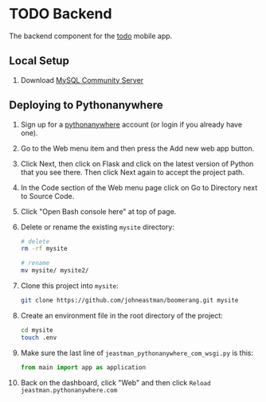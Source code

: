 # TODO Backend
The backend component for the [todo](https://github.com/johneastman/todo) mobile app.

## Local Setup
1. Download [MySQL Community Server](https://dev.mysql.com/downloads/mysql/)

## Deploying to Pythonanywhere

1. Sign up for a [pythonanywhere](https://www.pythonanywhere.com) account (or login if you already have one).
2. Go to the Web menu item and then press the Add new web app button.
3. Click Next, then click on Flask and click on the latest version of Python that you see there. Then click Next again to accept the project path.
4. In the Code section of the Web menu page click on Go to Directory next to Source Code.
5. Click "Open Bash console here" at top of page.
6. Delete or rename the existing `mysite` directory:
   ```bash
   # delete
   rm -rf mysite

   # rename
   mv mysite/ mysite2/
   ```

8. Clone this project into `mysite`:
    ```bash
    git clone https://github.com/johneastman/boomerang.git mysite
    ```

9. Create an environment file in the root directory of the project:
   ```bash
   cd mysite
   touch .env
   ```

10. Make sure the last line of `jeastman_pythonanywhere_com_wsgi.py` is this:
     ```python
     from main import app as application
     ```
11. Back on the dashboard, click "Web" and then click `Reload jeastman.pythonanywhere.com`
